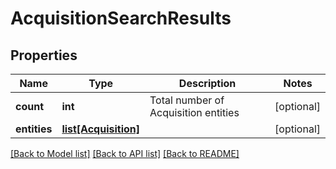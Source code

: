 # AcquisitionSearchResults

## Properties
Name | Type | Description | Notes
------------ | ------------- | ------------- | -------------
**count** | **int** | Total number of Acquisition entities | [optional] 
**entities** | [**list[Acquisition]**](Acquisition.md) |  | [optional] 

[[Back to Model list]](../README.md#documentation-for-models) [[Back to API list]](../README.md#documentation-for-api-endpoints) [[Back to README]](../README.md)

